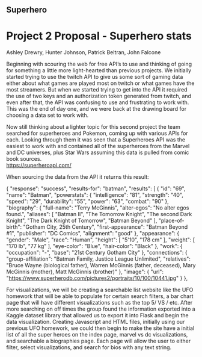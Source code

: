 ## Superhero
# Project 2 Proposal - Superhero stats

Ashley Drewry, Hunter Johnson, Patrick Beltran, John Falcone


Beginning with scouring the web for free API’s to use and thinking of going for something a little more light-hearted than previous projects. We initially started trying to use the twitch API to give us some sort of gaming data either about what games are played most on twitch or what games have the most streamers.  But when we started trying to get into the API it required the use of two keys and an authorization token generated from twitch, and even after that, the API was confusing to use and frustrating to work with. This was the end of day one, and we were back at the drawing board for choosing a data set to work with.

Now still thinking about a lighter topic for this second project the team searched for superheroes and Pokemon, coming up with various APIs for each. Looking through them it was seen that a Superheroes API was the easiest to work with and contained all of the superheroes from the Marvel and DC universes, plus Star Wars assuming this data is pulled from comic book sources.  
https://superheroapi.com/ 

When sourcing the data from the API it returns this result:

{
 "response": "success",
 "results-for": "batman",
 "results": [
   {
     "id": "69",
     "name": "Batman",
     "powerstats": {
       "intelligence": "81",
       "strength": "40",
       "speed": "29",
       "durability": "55",
       "power": "63",
       "combat": "90"
     },
     "biography": {
       "full-name": "Terry McGinnis",
       "alter-egos": "No alter egos found.",
       "aliases": [
         "Batman II",
         "The Tomorrow Knight",
         "The second Dark Knight",
         "The Dark Knight of Tomorrow",
         "Batman Beyond"
       ],
       "place-of-birth": "Gotham City, 25th Century",
       "first-appearance": "Batman Beyond #1",
       "publisher": "DC Comics",
       "alignment": "good"
     },
     "appearance": {
       "gender": "Male",
       "race": "Human",
       "height": [
         "5'10",
         "178 cm"
       ],
       "weight": [
         "170 lb",
         "77 kg"
       ],
       "eye-color": "Blue",
       "hair-color": "Black"
     },
     "work": {
       "occupation": "-",
       "base": "21st Century Gotham City"
     },
     "connections": {
       "group-affiliation": "Batman Family, Justice League Unlimited",
       "relatives": "Bruce Wayne (biological father), Warren McGinnis (father, deceased), Mary McGinnis (mother), Matt McGinnis (brother)"
     },
     "image": {
       "url": "https://www.superherodb.com/pictures2/portraits/10/100/10441.jpg"
     }
   },

For visualizations, we will be creating a searchable list website like the UFO homework that will be able to populate for certain search filters, a bar chart page that will have different visualizations such as the top 5/ VS / etc.  After more searching on off times the group found the information exported into a Kaggle dataset library that allowed us to export it into Flask and begin the data visualization.  Creating Javascript and HTML files, initially using our previous UFO homework, we could then begin to make the site have a initial list of all the super heroes on the index page, marvel vs dc visualizations, and searchable a biographies page. Each page will allow the user to either filter, select visualizations, and search for bios with any text string.

